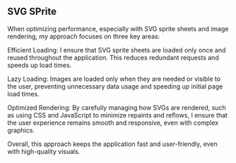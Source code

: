 ## SVG SPrite

When optimizing performance, especially with SVG sprite sheets and image rendering, my approach focuses on three key areas:

Efficient Loading: I ensure that SVG sprite sheets are loaded only once and reused throughout the application. This reduces redundant requests and speeds up load times.

Lazy Loading: Images are loaded only when they are needed or visible to the user, preventing unnecessary data usage and speeding up initial page load times.

Optimized Rendering: By carefully managing how SVGs are rendered, such as using CSS and JavaScript to minimize repaints and reflows, I ensure that the user experience remains smooth and responsive, even with complex graphics.

Overall, this approach keeps the application fast and user-friendly, even with high-quality visuals.
